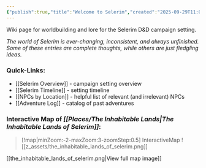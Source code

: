 ```yaml
---
{"publish":true,"title":"Welcome to Selerim","created":"2025-09-29T11:06:14.000-04:00","modified":"2025-10-18T16:55:03.617-04:00","published":"2025-10-18T16:55:03.617-04:00","cssclasses":""}
---
```


Wiki page for worldbuilding and lore for the Selerim D&D campaign setting.

*The world of Selerim is ever-changing, inconsistent, and always unfinished. Some of these entries are complete thoughts, while others are just fledgling ideas.*

### Quick-Links:
- [[Selerim Overview]] - campaign setting overview
- [[Selerim Timeline]] - setting timeline
- [[NPCs by Location]] - helpful list of relevant (and irrelevant) NPCs
- [[Adventure Log]] - catalog of past adventures

### Interactive Map of *[[Places/The Inhabitable Lands\|The Inhabitable Lands of Selerim]]*:
> [!map|minZoom:-2-maxZoom:3-zoomStep:0.5] InteractiveMap
> ![[z_assets/the_inhabitable_lands_of_selerim.png]]

[[the_inhabitable_lands_of_selerim.png|View full map image]]